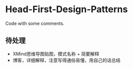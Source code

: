 # Head-First-Design-Patterns
Code with some comments.



## 待处理

- XMind思维导图贴图，模式名称 + 简要解释
- 博客，详细解释，注意写得通俗易懂，用自己的话总结
